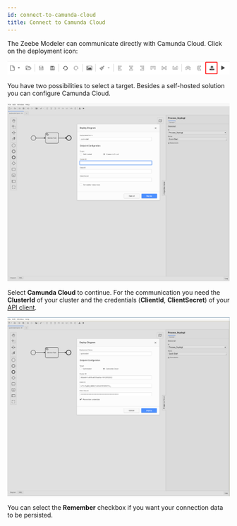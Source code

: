 ```yaml
---
id: connect-to-camunda-cloud
title: Connect to Camunda Cloud
---
```


The Zeebe Modeler can communicate directly with Camunda Cloud. Click on the deployment icon:

![deployment icon](./img/deploy-icon.png)

You have two possibilities to select a target. Besides a self-hosted solution you can configure Camunda Cloud.

![deployment configuration](./img/deploy-diagram-camunda-cloud.png)

Select **Camunda Cloud** to continue. For the communication you need the **ClusterId** of your cluster and the credentials (**ClientId**, **ClientSecret**) of your [API client](../../cloud-console/manage-clusters/manage-api-clients.md).

![deployment via camunda cloud](./img/deploy-diagram-camunda-cloud-remember.png)

You can select the **Remember** checkbox if you want your connection data to be persisted.
